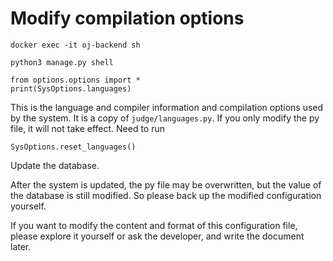 # Modify compilation options

```
docker exec -it oj-backend sh

python3 manage.py shell

from options.options import *
print(SysOptions.languages)
```

This is the language and compiler information and compilation options used by the system. It is a copy of `judge/languages.py`. If you only modify the py file, it will not take effect. Need to run

```
SysOptions.reset_languages()
```

Update the database.

After the system is updated, the py file may be overwritten, but the value of the database is still modified. So please back up the modified configuration yourself.

If you want to modify the content and format of this configuration file, please explore it yourself or ask the developer, and write the document later.

